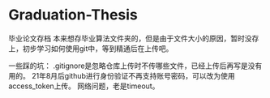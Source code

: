 # Graduation-Thesis
毕业论文存档
本来想存毕业算法文件夹的，但是由于文件大小的原因，暂时没存上，初步学习如何使用git中，等到精通后在上传吧。

一些踩的坑：
.gitignore是忽略仓库上传时不传哪些文件，已经上传后再写是没有用的。
21年8月后github进行身份验证不再支持账号密码，可以改为使用access_token上传。
网络问题，老是timeout。
